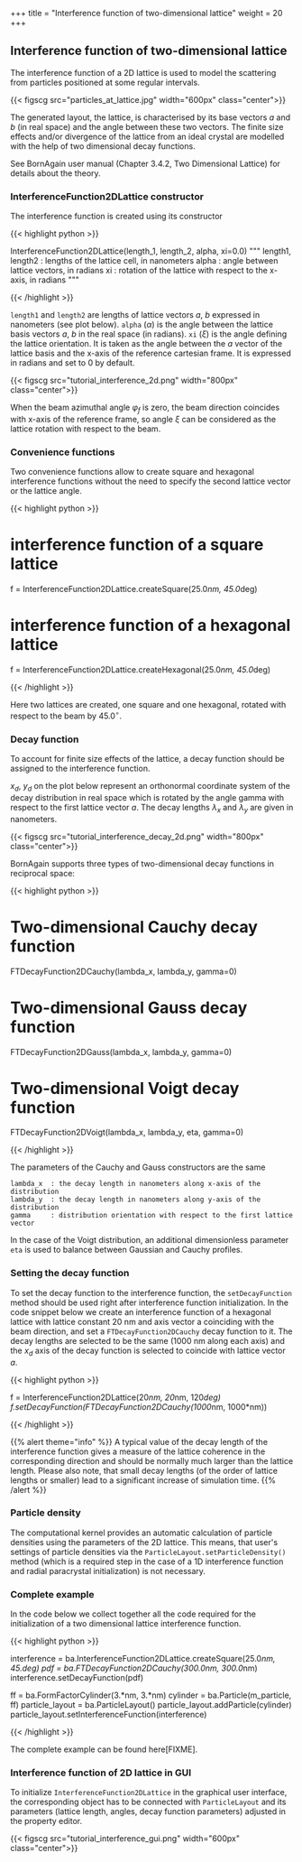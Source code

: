 +++
title = "Interference function of two-dimensional lattice"
weight = 20
+++

## Interference function of two-dimensional lattice

The interference function of a 2D lattice is used to model the scattering from particles positioned at some regular intervals.

{{< figscg src="particles_at_lattice.jpg" width="600px" class="center">}}

The generated layout, the lattice, is characterised by its base vectors $a$ and $b$ (in real space) and the angle between these two vectors. The finite size effects and/or divergence of the lattice from an ideal crystal are modelled with the help of two dimensional decay functions.

See BornAgain user manual (Chapter 3.4.2, Two Dimensional Lattice) for details about the theory.

### InterferenceFunction2DLattice constructor

The interference function is created using its constructor

{{< highlight python >}}

InterferenceFunction2DLattice(length_1, length_2, alpha, xi=0.0)
"""
length1, length2 : lengths of the lattice cell, in nanometers
alpha            : angle between lattice vectors, in radians
xi               : rotation of the lattice with respect to the x-axis, in radians
"""

{{< /highlight >}}

`length1` and `length2` are lengths of lattice vectors $a$, $b$ expressed in nanometers (see plot below). `alpha` ($\alpha$) is the angle between the lattice basis vectors $a$, $b$ in the real space (in radians). `xi` ($\xi$) is the angle defining the lattice orientation. It is taken as the angle between the $a$ vector of the lattice basis and the x-axis of the reference cartesian frame. It is expressed in radians and set to 0 by default.

{{< figscg src="tutorial_interference_2d.png" width="800px" class="center">}}

When the beam azimuthal angle $\varphi_f$ is zero, the beam direction coincides with x-axis of the reference frame, so angle $\xi$ can be considered as the lattice rotation with respect to the beam.

### Convenience functions

Two convenience functions allow to create square and hexagonal interference functions without the need to specify the second lattice vector or the lattice angle.

{{< highlight python >}}

# interference function of a square lattice
f = InterferenceFunction2DLattice.createSquare(25.0*nm, 45.0*deg)
 
# interference function of a hexagonal lattice
f = InterferenceFunction2DLattice.createHexagonal(25.0*nm, 45.0*deg)

{{< /highlight >}}

Here two lattices are created, one square and one hexagonal, rotated with respect to the beam by $45.0^{\circ}$.

### Decay function

To account for finite size effects of the lattice, a decay function should be assigned to the interference function.

$x_d$, $y_d$ on the plot below represent an orthonormal coordinate system of the decay distribution in real space  which is rotated by the angle gamma with respect to the first lattice vector $a$. The decay lengths $\lambda_x$ and $\lambda_y$ are given in nanometers.

{{< figscg src="tutorial_interference_decay_2d.png" width="800px" class="center">}}

BornAgain supports three types of two-dimensional decay functions in reciprocal space:

{{< highlight python >}}

# Two-dimensional Cauchy decay function
FTDecayFunction2DCauchy(lambda_x, lambda_y, gamma=0)
 
# Two-dimensional Gauss decay function
FTDecayFunction2DGauss(lambda_x, lambda_y, gamma=0)
 
# Two-dimensional Voigt decay function
FTDecayFunction2DVoigt(lambda_x, lambda_y, eta, gamma=0)

{{< /highlight >}}

The parameters of the Cauchy and Gauss constructors are the same

```
lambda_x  : the decay length in nanometers along x-axis of the distribution
lambda_y  : the decay length in nanometers along y-axis of the distribution
gamma     : distribution orientation with respect to the first lattice vector
```

In the case of the Voigt distribution, an additional dimensionless parameter `eta` is used to balance between Gaussian and Cauchy profiles.

### Setting the decay function

To set the decay function to the interference function, the `setDecayFunction` method should be used right after interference function initialization. In the code snippet below we create an interference function of a hexagonal lattice with lattice constant 20 nm and axis vector a coinciding with the beam direction, and set a `FTDecayFunction2DCauchy` decay function to it. The decay lengths are selected to be the same (1000 nm along each axis) and the $x_d$ axis of the decay function is selected to coincide with lattice vector $a$.

{{< highlight python >}}

f = InterferenceFunction2DLattice(20*nm, 20*nm, 120*deg)
f.setDecayFunction(FTDecayFunction2DCauchy(1000*nm, 1000*nm))

{{< /highlight >}}

{{% alert theme="info" %}}
 A typical value of the decay length of the interference function gives a measure of the lattice coherence in the corresponding direction and should be normally much larger than the lattice length. Please also note, that small decay lengths (of the order of lattice lengths or smaller) lead to a significant increase of simulation time.
{{% /alert %}}

### Particle density

The computational kernel provides an automatic calculation of particle densities using the parameters of the 2D lattice. This means, that user's settings of particle densities via the `ParticleLayout.setParticleDensity()` method (which is a required step in the case of a 1D interference function and radial paracrystal initialization) is not necessary.

### Complete example

In the code below we collect together all the code required for the initialization of a two dimensional lattice interference function.

{{< highlight python >}}

interference = ba.InterferenceFunction2DLattice.createSquare(25.0*nm, 45.*deg)
pdf = ba.FTDecayFunction2DCauchy(300.0*nm, 300.0*nm)
interference.setDecayFunction(pdf)
  
ff = ba.FormFactorCylinder(3.*nm, 3.*nm)
cylinder = ba.Particle(m_particle, ff)
particle_layout = ba.ParticleLayout()
particle_layout.addParticle(cylinder)
particle_layout.setInterferenceFunction(interference)

{{< /highlight >}}

The complete example can be found here[FIXME].

### Interference function of 2D lattice in GUI

To initialize `InterferenceFunction2DLattice` in the graphical user interface, the corresponding object has to be connected with `ParticleLayout` and its parameters (lattice length, angles, decay function parameters) adjusted in the property editor.

{{< figscg src="tutorial_interference_gui.png" width="600px" class="center">}}
